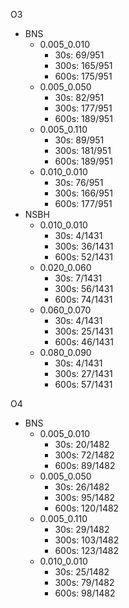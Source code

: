 O3
- BNS
    - 0.005_0.010
        - 30s: 69/951
        - 300s: 165/951
        - 600s: 175/951
    - 0.005_0.050
        - 30s: 82/951
        - 300s: 177/951
        - 600s: 189/951
    - 0.005_0.110
        - 30s: 89/951
        - 300s: 181/951
        - 600s: 189/951
    - 0.010_0.010
        - 30s: 76/951
        - 300s: 166/951
        - 600s: 177/951
- NSBH
    - 0.010_0.010
        - 30s: 4/1431
        - 300s: 36/1431
        - 600s: 52/1431
    - 0.020_0.060
        - 30s: 7/1431
        - 300s: 56/1431
        - 600s: 74/1431
    - 0.060_0.070
        - 30s: 4/1431
        - 300s: 25/1431
        - 600s: 46/1431
    - 0.080_0.090
        - 30s: 4/1431
        - 300s: 27/1431
        - 600s: 57/1431

O4
- BNS
    - 0.005_0.010
        - 30s: 20/1482
        - 300s: 72/1482
        - 600s: 89/1482
    - 0.005_0.050
        - 30s: 26/1482
        - 300s: 95/1482
        - 600s: 120/1482
    - 0.005_0.110
        - 30s: 29/1482
        - 300s: 103/1482
        - 600s: 123/1482
    - 0.010_0.010
        - 30s: 25/1482
        - 300s: 79/1482
        - 600s: 98/1482
